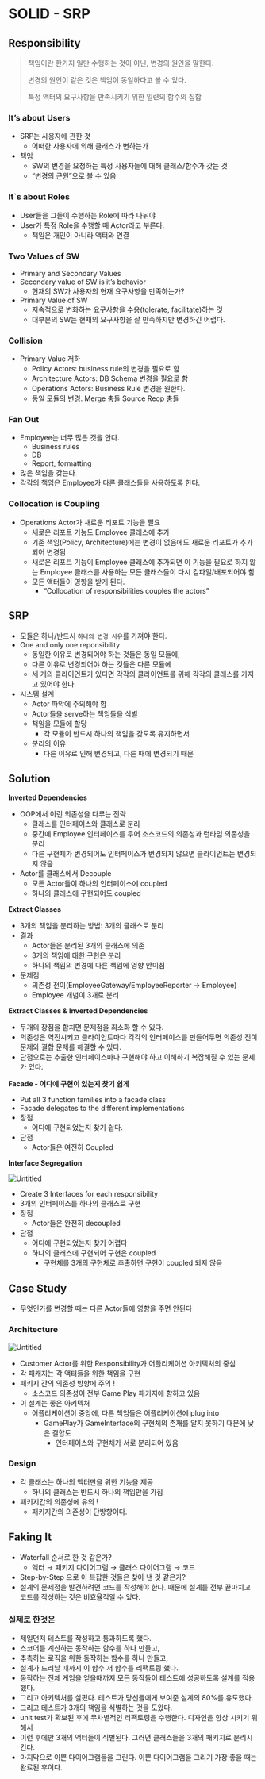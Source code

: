# SOLID - SRP

## Responsibility

> 책임이란 한가지 일만 수행하는 것이 아닌, 변경의 원인을 말한다.
>
>
> 변경의 원인이 같은 것은 책임이 동일하다고 볼 수 있다.
>
> 특정 액터의 요구사항을 만족시키기 위한 일련의 함수의 집합
>

### It’s about Users

- SRP는 사용자에 관한 것
  - 어떠한 사용자에 의해 클래스가 변하는가
- 책임
  - SW의 변경을 요청하는 특정 사용자들에 대해 클래스/함수가 갖는 것
  - “변경의 근원”으로 볼 수 있음

### It`s about Roles

- User들을 그들이 수행하는 Role에 따라 나눠야
- User가 특정 Role을 수행할 때 Actor라고 부른다.
  - 책임은 개인이 아니라 액터와 연결

### Two Values of SW

- Primary and Secondary Values
- Secondary value of SW is it’s behavior
  - 현재의 SW가 사용자의 현재 요구사항을 만족하는가?
- Primary Value of SW
  - 지속적으로 변화하는 요구사항을 수용(tolerate, facilitate)하는 것
  - 대부분의 SW는 현재의 요구사항을 잘 만족하지만 변경하긴 어렵다.

### Collision


- Primary Value 저하
  - Policy Actors: business rule의 변경을 필요로 함
  - Architecture Actors: DB Schema 변경을 필요로 함
  - Operations Actors: Business Rule 변경을 원한다.
  - 동일 모듈의 변경. Merge 충돌 Source Reop 충돌

### Fan Out


- Employee는 너무 많은 것을 안다.
  - Business rules
  - DB
  - Report, formatting
- 많은 책임을 갖는다.
- 각각의 책임은 Employee가 다른 클래스들을 사용하도록 한다.

### Collocation is Coupling

- Operations Actor가 새로운 리포트 기능을 필요
  - 새로운 리포트 기능도 Employee 클래스에 추가
  - 기존 책임(Policy, Architecture)에는 변경이 없음에도 새로운 리포트가 추가되어 변경됨
  - 새로운 리포트 기능이 Employee 클래스에 추가되면 이 기능을 필요로 하지 않는 Employee 클래스를 사용하는 모든 클래스들이 다시 컴파일/배포되어야 함
  - 모든 액터들이 영향을 받게 된다.
    - “Collocation of responsibilities couples the actors”

## SRP

- 모듈은 하나/반드시 `하나의 변경 사유`를 가져야 한다.
- One and only one reponsibility
  - 동일한 이유로 변경되어야 하는 것들은 동일 모듈에,
  - 다른 이유로 변경되어야 하는 것들은 다른 모듈에
  - 세 개의 클라이언트가 있다면 각각의 클라이언트를 위해 각각의 클래스를 가지고 있어야 한다.
- 시스템 설계
  - Actor 파악에 주의해야 함
  - Actor들을 serve하는 책임들을 식별
  - 책임을 모듈에 할당
    - 각 모듈이 반드시 하나의 책임을 갖도록 유지하면서
  - 분리의 이유
    - 다른 이유로 인해 변경되고, 다른 때에 변경되기 때문

## Solution


**Inverted Dependencies**

- OOP에서 이런 의존성을 다루는 전략
  - 클래스를 인터페이스와 클래스로 분리
  - 중간에 Employee 인터페이스를 두어 소스코드의 의존성과 런타임 의존성을 분리
  - 다른 구현체가 변경되어도 인터페이스가 변경되지 않으면 클라이언트는 변경되지 않음
- Actor를 클래스에서 Decouple
  - 모든 Actor들이 하나의 인터페이스에 coupled
  - 하나의 클래스에 구현되어도 coupled


**Extract Classes**

- 3개의 책임을 분리하는 방법: 3개의 클래스로 분리
- 결과
  - Actor들은 분리된 3개의 클래스에 의존
  - 3개의 책임에 대한 구현은 분리
  - 하나의 책임의 변경에 다른 책임에 영향 안미침
- 문제점
  - 의존성 전이(EmployeeGateway/EmployeeReporter → Employee)
  - Employee 개념이 3개로 분리


**Extract Classes & Inverted Dependencies**

- 두개의 장점을 합치면 문제점을 최소화 할 수 있다.
- 의존성은 역전시키고 클라이언트마다 각각의 인터페이스를 만들어두면 의존성 전이 문제와 결합 문제를 해결할 수 있다.
- 단점으로는 추출한 인터페이스마다 구현해야 하고 이해하기 복잡해질 수 있는 문제가 있다.


**Facade - 어디에 구현이 있는지 찾기 쉽게**

- Put all 3 function families into a facade class
- Facade delegates to the different implementations
- 장점
  - 어디에 구현되었는지 찾기 쉽다.
- 단점
  - Actor들은 여전히 Coupled

**Interface Segregation**

![Untitled](https://s3-us-west-2.amazonaws.com/secure.notion-static.com/45681f81-9537-4de6-ad19-3b8f372cbae8/Untitled.png)

- Create 3 Interfaces for each responsibility
- 3개의 인터페이스를 하나의 클래스로 구현
- 장점
  - Actor들은 완전히 decoupled
- 단점
  - 어디에 구현되었는지 찾기 어렵다
  - 하나의 클래스에 구현되어 구현은 coupled
    - 구현체를 3개의 구현체로 추출하면 구현이 coupled 되지 않음

## Case Study

- 무엇인가를 변경할 때는 다른 Actor들에 영향을 주면  안된다

### Architecture

![Untitled](https://s3-us-west-2.amazonaws.com/secure.notion-static.com/6d50439a-cf00-482c-9612-544ef69ea9cf/Untitled.png)

- Customer Actor를 위한 Responsibility가 어플리케이션 아키텍처의 중심
- 각 패캐지는 각 액터들을 위한 책임을 구현
- 패키지 간의 의존성 방향에 주의 !
  - 소스코드 의존성이 전부 Game Play 패키지에 향하고 있음
- 이 설계는 좋은 아키텍처
  - 어플리케이션이 중앙에, 다른 책임들은 어플리케이션에 plug into
    - GamePlay가 GameInterface의 구현체의 존재를 알지 못하기 때문에 낮은 결합도
      - 인터페이스와 구현체가 서로 분리되어 있음

### Design


- 각 클래스는 하나의 액터만을 위한 기능을 제공
  - 하나의 클래스는 반드시 하나의 책임만을 가짐
- 패키지간의 의존성에 유의 !
  - 패키지간의 의존성이 단방향이다.

## Faking It

- Waterfall 순서로 한 것 같은가?
  - 액터 → 패키지 다이어그램 → 클래스 다이어그램 → 코드
- Step-by-Step 으로 이 복잡한 것들은 찾아 낸 것 같은가?
- 설계의 문제점을 발견하려면 코드를 작성해야 한다. 때문에 설계를 전부 끝마치고 코드를 작성하는 것은 비효율적일 수 있다.

### 실제로 한것은

- 제일먼저 테스트를 작성하고 통과하도록 했다.
- 스코어를 계산하는 동작하는 함수를 하나 만들고,
- 추측하는 로직을 위한 동작하는 함수를 하나 만들고,
- 설계가 드러날 때까지 이 함수 저 함수를 리팩토링 했다.
- 동작하는 전체 게임을 얻을때까지 모든 동작들이 테스트에 성공하도록 설계를 적용했다.
- 그리고 아키텍처를 살폈다. 테스트가 당신들에게 보여준 설계의 80%를 유도했다.
- 그리고 테스트가 3개의 책임을 식별하는 것을 도왔다.
- unit test가 확보된 후에 무차별적인 리팩토링을 수행한다. 디자인을 향상 시키기 위해서
- 이런 후에만 3개의 액터들이 식별된다. 그러면 클래스들을 3개의 패키지로 분리시킨다.
- 마지막으로 이쁜 다이어그램들을 그린다. 이쁜 다이어그램을 그리기 가장 좋을 때는 완료된 후이다.
